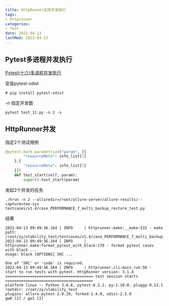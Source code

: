 ```yaml
---
title: HttpRunner支持并发执行
tags: 
- httprunner
categories: 
- Test
date: 2022-04-13
lastMod: 2022-04-13
---
```

## Pytest多进程并发执行

[Pytest(十六)多进程并发执行](https://cloud.tencent.com/developer/article/1972491)

安装pytest-xdist

```Shell
# pip install pytest-xdist
```

-n 指定并发数

```Shell
pytest test_11.py -n 2 -s
```

## HttpRunner并发

指定2个测试用例

```Python
@pytest.mark.parametrize("param", [{
        "resourceMeta": info_list[1]
    },{
        "resourceMeta": info_list[3]
    }])
    def test_start(self, param):
        super().test_start(param)
```

发起2个并发的任务

```Shell
./hrun -n 2 --alluredir=/root/allure-server/allure-results/--capture=tee-sys testcases/v1.4/case_PERFORMANCE_7_multi_backup_restore_test.py
```

结果

```Shell
2022-04-13 09:49:36.164 | INFO     | httprunner.make:__make:515 - make path: /root/zy/stability_test/testcases/v1.4/case_PERFORMANCE_7_multi_backup_restore_test.py
2022-04-13 09:49:36.164 | INFO     | httprunner.make:format_pytest_with_black:170 - format pytest cases with black ...
Usage: black [OPTIONS] SRC ...

One of 'SRC' or 'code' is required.
2022-04-13 09:49:36.364 | INFO     | httprunner.cli:main_run:56 - start to run tests with pytest. HttpRunner version: 3.1.4
======================================= test session starts =======================================
platform linux -- Python 3.6.8, pytest-6.2.1, py-1.10.0, pluggy-0.13.1
rootdir: /root/zy/stability_test
plugins: allure-pytest-2.8.29, forked-1.4.0, xdist-2.5.0
gw0 [2] / gw1 [2]
```
